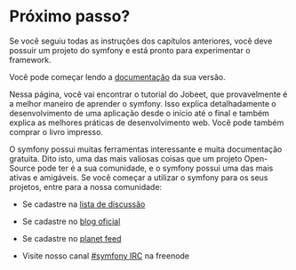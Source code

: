 Próximo passo?
==============

Se você seguiu todas as instruções dos capítulos anteriores, você deve possuir um projeto do symfony e está pronto para experimentar o framework.

Você pode começar lendo a [documentação](http://www.symfony-project.org/doc/1_2/) da sua versão.

Nessa página, você vai encontrar o tutorial do Jobeet, que provavelmente é a melhor maneiro de aprender o symfony. Isso explica detalhadamente o desenvolvimento de uma aplicação desde o início até o final e também explica as melhores práticas de desenvolvimento web. Você pode também comprar o livro impresso.

O symfony possui muitas ferramentas interessante e muita documentação gratuita. Dito isto, uma das mais valiosas coisas que um projeto Open-Source pode ter é a sua comunidade, e o symfony possui uma das mais ativas e amigáveis. Se você começar a utilizar o symfony para os seus projetos, entre para a nossa comunidade:

  * Se cadastre na [lista de discussão](http://groups.google.com/group/symfony-users)

  * Se cadastre no [blog oficial](http://feeds.feedburner.com/symfony/blog)

  * Se cadastre no [planet feed](http://feeds.feedburner.com/symfony/planet)

  * Visite nosso canal [#symfony IRC](irc://irc.freenode.net/symfony) na freenode
